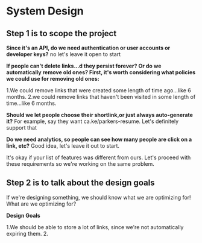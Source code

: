 # System Design

## Step 1 is to scope the project ##

**Since it's an API, do we need authentication or user accounts or developer keys?**
no let's leave it open to start

**If people can't delete links...d they persist forever? Or do we automatically remove old ones? First, it's worth considering what policies we could use for removing old ones:**

1.We could remove links that were created some length of time ago...like 6 months.
2.we could remove links that haven't been visited in some length of time...like 6 months.


**Should we let people choose their shortlink,or just always auto-generate it?**
For example, say they want ca.ke/parkers-resume. Let's definitely support that

**Do we need analytics, so people can see how many people are click on a link, etc?**
Good idea, let's leave it out to start.

It's okay if your list of features was different from ours. Let's proceed with these requirements so we're working on the same problem.

## Step 2 is to talk about the design goals ##
If we're designing something, we should know what we are optimizing for! What are we optimizing for?

**Design Goals**

1.We should be able to store a lot of links, since we're not automatically expiring them.
2.
